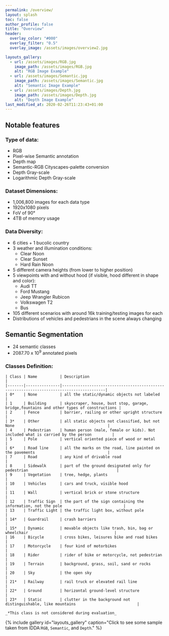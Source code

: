 ```yaml
---
permalink: /overview/
layout: splash
toc: false
author_profile: false
title: "Overview"
header:
  overlay_color: "#000"
  overlay_filter: "0.5"
  overlay_image: /assets/images/overview2.jpg

layouts_gallery:
  - url: /assets/images/RGB.jpg
    image_path: /assets/images/RGB.jpg
    alt: "RGB Image Example"
  - url: /assets/images/Semantic.jpg
    image_path: /assets/images/Semantic.jpg
    alt: "Semantic Image Example"
  - url: /assets/images/Depth.jpg
    image_path: /assets/images/Depth.jpg
    alt: "Depth Image Example"
last_modified_at: 2020-02-26T11:23:43+01:00
---
```



## Notable features
### Type of data: 
- RGB
- Pixel-wise Semantic annotation
- Depth map
- Semantic-RGB Cityscapes-palette conversion
- Depth Gray-scale
- Logarithmic Depth Gray-scale

### Dataset Dimensions: 
- 1,006,800 images for each data type
- 1920x1080 pixels
- FoV of 90°
- 4TB of memory usage

### Data Diversity: 
- 6 cities + 1 bucolic country 
- 3 weather and illumination conditions:
  - Clear Noon
  - Clear Sunset
  - Hard Rain Noon
- 5 different camera heights (from lower to higher position)
- 5 viewpoints with and without hood (if visible, hood different in shape and color):
  - Audi TT
  - Ford Mustang
  - Jeep Wrangler Rubicon
  - Volkswagen T2
  - Bus  
- 105 different scenarios with around 16k training/testing images for each
- Distributions of vehicles and pedestrians in the scene always changing

## Semantic Segmentation
- 24 semantic classes
- 2087.70 x 10<sup>9</sup> annotated pixels
### Classes Definition:

    | Class | Name          | Description                                                                             |
    |-------|---------------|-----------------------------------------------------------------------------------------|
    | 0*    | None          | all the static/dynamic objects not labeled                                              |
    | 1     | Building      | skyscraper, house, bust stop, garage, bridge,fountains and other types of constructions |
    | 2     | Fence         | barrier, railing or other upright structure                                             |
    | 3*    | Other         | all static objects not classified, but not None                                         |
    | 4     | Pedestrian    | human person (male, female or kids). Not included what is carried by the person         |
    | 5     | Pole          | vertical oriented piece of wood or metal                                                |
    | 6*    | Road line     | all the marks on the road, line painted on the pavements                                |
    | 7     | Road          | any kind of drivable road                                                               |
    | 8     | Sidewalk      | part of the ground designated only for pedestrian                                       |
    | 9     | Vegetation    | tree, hedge, plants                                                                     |
    | 10    | Vehicles      | cars and truck, visible hood                                                            |
    | 11    | Wall          | vertical brick or stone structure                                                       |
    | 12    | Traffic Sign  | the part of the sign containing the information, not the pole                           |
    | 13    | Traffic Light | the traffic light box, without pole                                                     |
    | 14*   | Guardrail     | crash barriers                                                                          |
    | 15*   | Dynamic       | movable objects like trash, bin, bag or wheelchair                                      |
    | 16    | Bicycle       | cross bikes, leisures bike and road bikes                                               |
    | 17    | Motorcycle    | four kind of motorbikes                                                                 |
    | 18    | Rider         | rider of bike or motorcycle, not pedestrian                                             |
    | 19    | Terrain       | background, grass, soil, sand or rocks                                                  |
    | 20    | Sky           | the open sky                                                                            |
    | 21*   | Railway       | rail truck or elevated rail line                                                        |
    | 22*   | Ground        | horizontal ground-level structure                                                       |
    | 23*   | Static        | clutter in the background not distinguishable, like mountains                           |
    
    _*This class is not considered during evaluation_
    
    
{% include gallery id="layouts_gallery" caption="Click to see some sample taken from IDDA:`RGB`, `Semantic`, and `Depth`." %}

